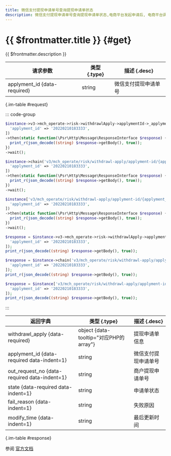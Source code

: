 ```yaml
---
title: 微信支付提现申请单号查询提现申请单状态
description: 微信支付提现申请单号查询提现申请单状态,电商平台发起申请后, 电商平台调用此接口查询审批和出款进度
---
```


# {{ $frontmatter.title }} {#get}

{{ $frontmatter.description }}

| 请求参数 | 类型 {.type} | 描述 {.desc}
| --- | --- | ---
| applyment_id {data-required} | string | 微信支付提现申请单号

{.im-table #request}

::: code-group

```php [异步纯链式]
$instance->v3->mch_operate->risk->withdrawlApply->applymentId->_applyment_id_->getAsync([
  'applyment_id' => '20220210183333',
])
->then(static function(\Psr\Http\Message\ResponseInterface $response) {
  print_r(json_decode((string) $response->getBody(), true));
})
->wait();
```

```php [异步声明式]
$instance->chain('v3/mch_operate/risk/withdrawl-apply/applyment-id/{applyment_id}')->getAsync([
  'applyment_id' => '20220210183333',
])
->then(static function(\Psr\Http\Message\ResponseInterface $response) {
  print_r(json_decode((string) $response->getBody(), true));
})
->wait();
```

```php [异步属性式]
$instance['v3/mch_operate/risk/withdrawl-apply/applyment-id/{applyment_id}']->getAsync([
  'applyment_id' => '20220210183333',
])
->then(static function(\Psr\Http\Message\ResponseInterface $response) {
  print_r(json_decode((string) $response->getBody(), true));
})
->wait();
```

```php [同步纯链式]
$response = $instance->v3->mch_operate->risk->withdrawlApply->applymentId->_applyment_id_->get([
  'applyment_id' => '20220210183333',
]);
print_r(json_decode((string) $response->getBody(), true));
```

```php [同步声明式]
$response = $instance->chain('v3/mch_operate/risk/withdrawl-apply/applyment-id/{applyment_id}')->get([
  'applyment_id' => '20220210183333',
]);
print_r(json_decode((string) $response->getBody(), true));
```

```php [同步属性式]
$response = $instance['v3/mch_operate/risk/withdrawl-apply/applyment-id/{applyment_id}']->get([
  'applyment_id' => '20220210183333',
]);
print_r(json_decode((string) $response->getBody(), true));
```

:::

| 返回字典 | 类型 {.type} | 描述 {.desc}
| --- | --- | ---
| withdrawl_apply {data-required}| object {data-tooltip="对应PHP的array"} | 提现申请单信息
| applyment_id {data-required data-indent=1} | string | 微信支付提现申请单号
| out_request_no {data-required data-indent=1} | string | 商户提现申请单号
| state {data-required data-indent=1} | string | 申请单状态
| fail_reason {data-indent=1} | string | 失败原因
| modify_time {data-indent=1} | string | 最后更新时间

{.im-table #response}

参阅 [官方文档](https://pay.weixin.qq.com/wiki/doc/apiv3_partner/apis/chapter7_8_8.shtml)
